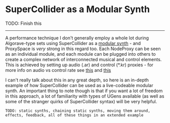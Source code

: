 # SuperCollider as a Modular Synth

TODO: Finish this

-------

A performance technique I don't generally employ a whole lot during Algorave-type sets using SuperCollider as a [modular synth](https://en.wikipedia.org/wiki/Modular_synthesizer) - and ProxySpace is _very_ strong in this regard too. Each NodeProxy can be seen as an individual module, and each module can be plugged into others to create a complex network of interconnected musical and control elements. This is achieved by setting up audio (.ar) and control (*.kr) proxies - for more info on audio vs control rate see [this](http://danielnouri.org/docs/SuperColliderHelp/Tutorials/Mark_Polishook_tutorial/Synthesis/4_Rates.html) and [this](http://danielnouri.org/docs/SuperColliderHelp/Tutorials/UGens-and-Synths.html)

I can't really talk about this in any great depth, so here is an in-depth example of how SuperCollider can be used as a live-codeable modular synth. An important thing to note though is that if you want a lot of freedom in this approach, a lot of familiarity with types of UGens available (as well as some of the stranger quirks of SuperCollider syntax) will be very helpful.


```supercollider
TODO: static synths, chaining static synths, moving them around, effects, feedback, all of these things in an extended example
```

